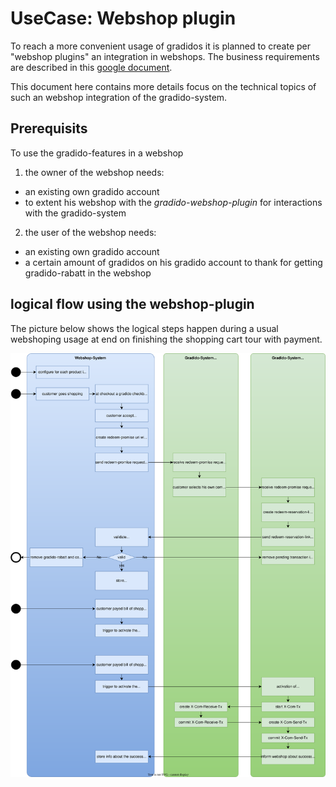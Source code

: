 # UseCase: Webshop plugin

To reach a more convenient usage of gradidos it is planned to create per "webshop plugins" an integration in webshops. The business requirements are described in this [google document](https://docs.google.com/document/d/1Ibku-RLr23ttjJzCJVfGAy8TO7-d2VkbNRBjA_ZPTCY/edit?pli=1#heading=h.to66cdcybvcl).

This document here contains more details focus on the technical topics of such an webshop integration of the gradido-system.

## Prerequisits

To use the gradido-features in a webshop

1. the owner of the webshop needs:

* an existing own gradido account
* to extent his webshop with the _gradido-webshop-plugin_ for interactions with the gradido-system

2. the user of the webshop needs:

* an existing own gradido account
* a certain amount of gradidos on his gradido account to thank for getting gradido-rabatt in the webshop


## logical flow using the webshop-plugin

The picture below shows the logical steps happen during a usual webshoping usage at end on finishing the shopping cart tour with payment.

![](./image/UC_webshop-plugin.svg)
